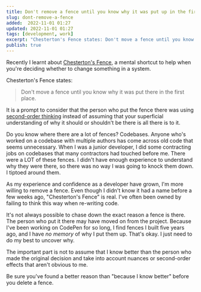 ```yaml
---
title: Don't remove a fence until you know why it was put up in the first place
slug: dont-remove-a-fence
added:  2022-11-01 01:27
updated: 2022-11-01 01:27
tags: [development, work]
excerpt: "Chesterton's Fence states: Don't move a fence until you know why it was put there in the first place."
publish: true
---
```


Recently I learnt about [Chesterton's Fence](https://fs.blog/chestertons-fence/), a mental shortcut to help when you're deciding whether to change something in a system. 

Chesterton's Fence states:
> Don't move a fence until you know why it was put there in the first place.

It is a prompt to consider that the person who put the fence there was using [second-order thinking](https://fs.blog/second-order-thinking) instead of assuming that your superficial understanding of why it should or shouldn't be there is all there is to it.

Do you know where there are a lot of fences? Codebases. Anyone who's worked on a codebase with multiple authors has come across old code that seems unnecessary.
When I was a junior developer, I did some contracting jobs on codebases that many contractors had touched before me. There were a LOT of these fences. I didn't have enough experience to understand why they were there, so there was no way I was going to knock them down. I tiptoed around them.

As my experience and confidence as a developer have grown, I'm more willing to remove a fence. Even though I didn't know it had a name before a few weeks ago, "Chesterton's Fence" is real. I've often been owned by failing to think this way when re-writing code. 

It's not always possible to chase down the exact reason a fence is there. The person who put it there may have moved on from the project. Because I've been working on CodePen for so long, I find fences I built five years ago, and I have *no memory* of why I put them up. That's okay. I just need to do my best to uncover why. 

The important part is not to assume that I know better than the person who made the original decision and take into account nuances or second-order effects that aren't obvious to me. 

Be sure you've found a better reason than "because I know better" before you delete a fence.